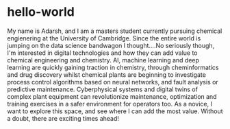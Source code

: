 # hello-world

My name is Adarsh, and I am a masters student currently pursuing chemical engienering at the University of Cambridge. Since the entire world is jumping on the data science bandwagon I thought....No seriously though, I'm interested in digital technologies and how they can add value to chemical engineering and chemistry. AI, machine learning and deep learning are quickly gaining traction in chemistry, through cheminformatics and drug discovery whilst chemical plants are beginning to investigate process control algorithms based on neural networks, and fault analysis or predictive maintenance. Cyberphysical systems and digital twins of complex plant equipment can revolutionize maintenance, optimization and training exercises in a safer environment for operators too. As a novice, I want to explore this space, and see where I can add the most value. Without a doubt, there are exciting times ahead!


